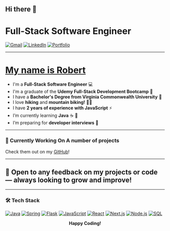 ## Hi there 👋

# Full-Stack Software Engineer

[![Gmail](https://img.shields.io/badge/Gmail-D14836?style=for-the-badge&logo=gmail&logoColor=white)](mailto:cossrca@gmail.com)
[![LinkedIn](https://img.shields.io/badge/LinkedIn-0077B5?style=for-the-badge&logo=linkedin&logoColor=white)](https://www.linkedin.com/in/robert-coss/)
[![Portfolio](https://img.shields.io/badge/Portfolio-000000?style=for-the-badge&logo=react&logoColor=white)](https://github.com/Cossra)

---

# <u>My name is Robert</u>

- I'm a **Full-Stack Software Engineer** 💻  
- I'm a graduate of the **Udemy Full-Stack Development Bootcamp** 🥷  
- I have a **Bachelor's Degree from Virginia Commonwealth University** 🐏  
- I love **hiking** and **mountain biking!** 🚵‍♂️  
- I have **2 years of experience with JavaScript** ⚡  
- I’m currently learning **Java** ☕ 🌱
- I’m preparing for **developer interviews** 🔭

---

### 🚀 Currently Working On A number of projects
Check them out on my [GitHub](https://github.com/Cossra)!

---

## 🌟 Open to any feedback on my projects or code — always looking to **grow and improve**!

---

### 🛠 Tech Stack

[![Java](https://img.shields.io/badge/Java-ED8B00?style=for-the-badge&logo=java&logoColor=white)]()
[![Spring](https://img.shields.io/badge/Spring-6DB33F?style=for-the-badge&logo=spring&logoColor=white)]()
[![Flask](https://img.shields.io/badge/Flask-000000?style=for-the-badge&logo=flask&logoColor=white)]()
[![JavaScript](https://img.shields.io/badge/JavaScript-F7DF1E?style=for-the-badge&logo=javascript&logoColor=black)]()
[![React](https://img.shields.io/badge/React-20232A?style=for-the-badge&logo=react&logoColor=61DAFB)]()
[![Next.js](https://img.shields.io/badge/Next.js-000000?style=for-the-badge&logo=next.js&logoColor=white)]()
[![Node.js](https://img.shields.io/badge/Node.js-339933?style=for-the-badge&logo=node.js&logoColor=white)]()
[![SQL](https://img.shields.io/badge/SQL-4479A1?style=for-the-badge&logo=postgresql&logoColor=white)]()

<p align="center">
  <b>Happy Coding!</b>
</p>
